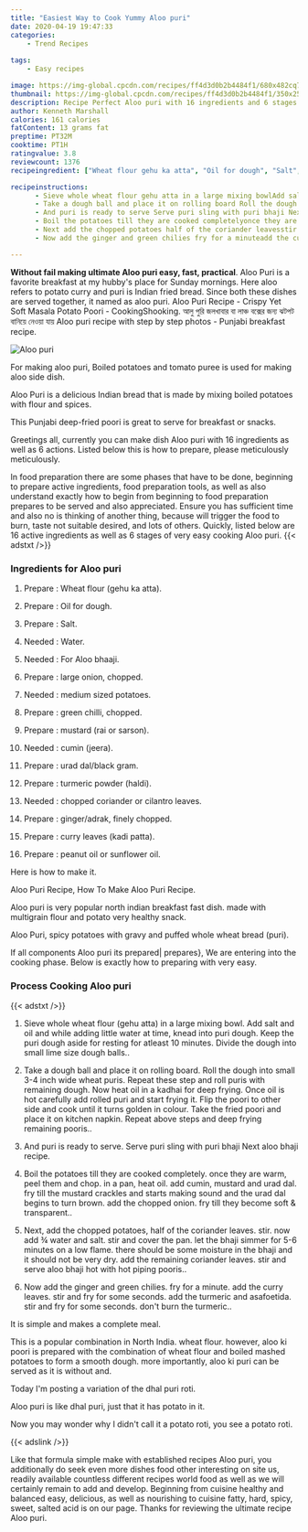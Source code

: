 ```yaml
---
title: "Easiest Way to Cook Yummy Aloo puri"
date: 2020-04-19 19:47:33
categories:
    - Trend Recipes
    
tags:
    - Easy recipes

image: https://img-global.cpcdn.com/recipes/ff4d3d0b2b4484f1/680x482cq70/aloo-puri-recipe-main-photo.jpg
thumbnail: https://img-global.cpcdn.com/recipes/ff4d3d0b2b4484f1/350x250cq70/aloo-puri-recipe-main-photo.jpg
description: Recipe Perfect Aloo puri with 16 ingredients and 6 stages of easy cooking.
author: Kenneth Marshall
calories: 161 calories
fatContent: 13 grams fat
preptime: PT32M
cooktime: PT1H
ratingvalue: 3.8
reviewcount: 1376
recipeingredient: ["Wheat flour gehu ka atta", "Oil for dough", "Salt", "Water", "For Aloo bhaaji", "large onion chopped", "medium sized potatoes", "green chilli chopped", "mustard rai or sarson", "cumin jeera", "urad dalblack gram", "turmeric powder haldi", "chopped coriander or cilantro leaves", "gingeradrak finely chopped", "curry leaves kadi patta", "peanut oil or sunflower oil"]

recipeinstructions: 
      - Sieve whole wheat flour gehu atta in a large mixing bowlAdd salt and oil and while adding little water at time knead into puri doughKeep the puri dough aside for resting for atleast 10 minutesDivide the dough into small lime size dough balls 
      - Take a dough ball and place it on rolling board Roll the dough into small 34 inch wide wheat purisRepeat these step and roll puris with remaining doughNow heat oil in a kadhai for deep fryingOnce oil is hot carefully add rolled puri and start frying itFlip the poori to other side and cook until it turns golden in colourTake the fried poori and place it on kitchen napkinRepeat above steps and deep frying remaining pooris 
      - And puri is ready to serve Serve puri sling with puri bhaji Next aloo bhaji recipe 
      - Boil the potatoes till they are cooked completelyonce they are warm peel them and chopin a pan heat oil add cumin mustard and urad dalfry till the mustard crackles and starts making sound and the urad dal begins to turn brownadd the chopped onion fry till they become soft  transparent 
      - Next add the chopped potatoes half of the coriander leavesstir now add  water and salt stir and cover the panlet the bhaji simmer for 56 minutes on a low flamethere should be some moisture in the bhaji and it should not be very dryadd the remaining coriander leavesstir and serve aloo bhaji hot with hot piping pooris 
      - Now add the ginger and green chilies fry for a minuteadd the curry leaves stir and fry for some secondsadd the turmeric and asafoetida stir and fry for some seconds dont burn the turmeric

---
```




**Without fail making ultimate Aloo puri easy, fast, practical**. Aloo Puri is a favorite breakfast at my hubby&#39;s place for Sunday mornings. Here aloo refers to potato curry and puri is Indian fried bread. Since both these dishes are served together, it named as aloo puri. Aloo Puri Recipe - Crispy Yet Soft Masala Potato Poori - CookingShooking. আলু পুরি জলখাবার বা লাঞ্চ বক্সের জন্য ঝটপট বানিয়ে নেওয়া যায় Aloo puri recipe with step by step photos - Punjabi breakfast recipe.


![Aloo puri](https://img-global.cpcdn.com/recipes/ff4d3d0b2b4484f1/680x482cq70/aloo-puri-recipe-main-photo.jpg "Aloo puri")



For making aloo puri, Boiled potatoes and tomato puree is used for making aloo side dish.

Aloo Puri is a delicious Indian bread that is made by mixing boiled potatoes with flour and spices.

This Punjabi deep-fried poori is great to serve for breakfast or snacks.


Greetings all, currently you can make dish Aloo puri with 16 ingredients as well as 6 actions. Listed below this is how to prepare, please meticulously meticulously.

In food preparation there are some phases that have to be done, beginning to prepare active ingredients, food preparation tools, as well as also understand exactly how to begin from beginning to food preparation prepares to be served and also appreciated. Ensure you has sufficient time and also no is thinking of another thing, because will trigger the food to burn, taste not suitable desired, and lots of others. Quickly, listed below are 16 active ingredients as well as 6 stages of very easy cooking Aloo puri.
{{< adstxt />}}

### Ingredients for Aloo puri


1. Prepare  : Wheat flour (gehu ka atta).

1. Prepare  : Oil for dough.

1. Prepare  : Salt.

1. Needed  : Water.

1. Needed  : For Aloo bhaaji.

1. Prepare  : large onion, chopped.

1. Needed  : medium sized potatoes.

1. Prepare  : green chilli, chopped.

1. Prepare  : mustard (rai or sarson).

1. Needed  : cumin (jeera).

1. Prepare  : urad dal/black gram.

1. Prepare  : turmeric powder (haldi).

1. Needed  : chopped coriander or cilantro leaves.

1. Prepare  : ginger/adrak, finely chopped.

1. Prepare  : curry leaves (kadi patta).

1. Prepare  : peanut oil or sunflower oil.


Here is how to make it.

Aloo Puri Recipe, How To Make Aloo Puri Recipe.

Aloo puri is very popular north indian breakfast fast dish. made with multigrain flour and potato very healthy snack.

Aloo Puri, spicy potatoes with gravy and puffed whole wheat bread (puri).


If all components Aloo puri its prepared| prepares}, We are entering into the cooking phase. Below is exactly how to preparing with very easy.

### Process Cooking Aloo puri

{{< adstxt />}}


1. Sieve whole wheat flour (gehu atta) in a large mixing bowl.
Add salt and oil and while adding little water at time, knead into puri dough.
Keep the puri dough aside for resting for atleast 10 minutes.
Divide the dough into small lime size dough balls..



1. Take a dough ball and place it on rolling board. Roll the dough into small 3-4 inch wide wheat puris.
Repeat these step and roll puris with remaining dough.
Now heat oil in a kadhai for deep frying.
Once oil is hot carefully add rolled puri and start frying it.
Flip the poori to other side and cook until it turns golden in colour.
Take the fried poori and place it on kitchen napkin.
Repeat above steps and deep frying remaining pooris..



1. And puri is ready to serve. Serve puri sling with puri bhaji 
Next aloo bhaji recipe.



1. Boil the potatoes till they are cooked completely.
once they are warm, peel them and chop.
in a pan, heat oil. add cumin, mustard and urad dal.
fry till the mustard crackles and starts making sound and the urad dal begins to turn brown.
add the chopped onion. fry till they become soft &amp; transparent..



1. Next, add the chopped potatoes, half of the coriander leaves.
stir. now add ¾ water and salt. stir and cover the pan.
let the bhaji simmer for 5-6 minutes on a low flame.
there should be some moisture in the bhaji and it should not be very dry.
add the remaining coriander leaves.
stir and serve aloo bhaji hot with hot piping pooris..



1. Now add the ginger and green chilies. fry for a minute.
add the curry leaves. stir and fry for some seconds.
add the turmeric and asafoetida. stir and fry for some seconds. don&#39;t burn the turmeric..




It is simple and makes a complete meal.

This is a popular combination in North India. wheat flour. however, aloo ki poori is prepared with the combination of wheat flour and boiled mashed potatoes to form a smooth dough. more importantly, aloo ki puri can be served as it is without and.

Today I&#39;m posting a variation of the dhal puri roti.

Aloo puri is like dhal puri, just that it has potato in it.

Now you may wonder why I didn&#39;t call it a potato roti, you see a potato roti.


{{< adslink />}}

Like that formula simple make with established recipes Aloo puri, you additionally do seek even more dishes food other interesting on site us, readily available countless different recipes world food as well as we will certainly remain to add and develop. Beginning from cuisine healthy and balanced easy, delicious, as well as nourishing to cuisine fatty, hard, spicy, sweet, salted acid is on our page. Thanks for reviewing the ultimate recipe Aloo puri.

